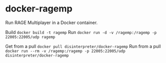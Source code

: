 # docker-ragemp
Run RAGE Multiplayer in a Docker container. 

Build
`docker build -t ragemp`
Run
`docker run -d -v /ragemp:/ragemp -p 22005:22005/udp ragemp`

Get from a pull
`docker pull disinterpreter/docker-ragemp`
Run from a pull
`docker run --rm -v /ragemp:/ragemp -p 22005:22005/udp disinterpreter/docker-ragemp`
